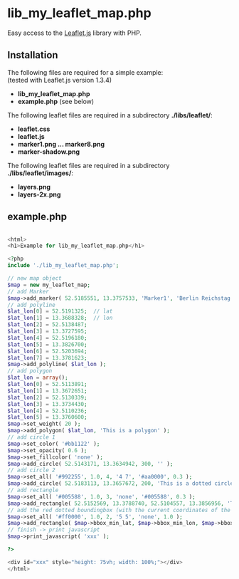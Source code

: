 # lib_my_leaflet_map.php

Easy access to the [Leaflet.js](https://leafletjs.com/) library with PHP.  


## Installation

The following files are required for a simple example:  
(tested with Leaflet.js version 1.3.4)  

- **lib_my_leaflet_map.php**  
- **example.php** (see below)  

The following leaflet files are required in a subdirectory **./libs/leaflet/**:  

- **leaflet.css**  
- **leaflet.js**  
- **marker1.png ... marker8.png**  
- **marker-shadow.png**  

The following leaflet files are required in a subdirectory **./libs/leaflet/images/**:  

- **layers.png**  
- **layers-2x.png**  


## example.php

```php

<html>
<h1>Example for lib_my_leaflet_map.php</h1>

<?php
include './lib_my_leaflet_map.php';

// new map object
$map = new my_leaflet_map;
// add Marker
$map->add_marker( 52.5185551, 13.3757533, 'Marker1', 'Berlin Reichstag' );
// add polyline
$lat_lon[0] = 52.5191325;  // lat
$lat_lon[1] = 13.3688328;  // lon
$lat_lon[2] = 52.5138487;
$lat_lon[3] = 13.3727595;
$lat_lon[4] = 52.5196180;
$lat_lon[5] = 13.3826700;
$lat_lon[6] = 52.5203694;
$lat_lon[7] = 13.3781623;
$map->add_polyline( $lat_lon );
// add polygon
$lat_lon = array();
$lat_lon[0] = 52.5113891;
$lat_lon[1] = 13.3672651;
$lat_lon[2] = 52.5130339;
$lat_lon[3] = 13.3734430;
$lat_lon[4] = 52.5110236;
$lat_lon[5] = 13.3760600;
$map->set_weight( 20 );
$map->add_polygon( $lat_lon, 'This is a polygon' );
// add circle 1
$map->set_color( '#bb1122' );
$map->set_opacity( 0.6 );
$map->set_fillcolor( 'none' );
$map->add_circle( 52.5143171, 13.3634942, 300, '' );
// add circle 2
$map->set_all( '#992255', 1.0, 4, '4 7', '#aa0000', 0.3 );
$map->add_circle( 52.5183113, 13.3657672, 200, 'This is a dotted circle' );
// add rectangle
$map->set_all( '#005588', 1.0, 3, 'none', '#005588', 0.3 );
$map->add_rectangle( 52.5152569, 13.3788740, 52.5104557, 13.3856956, 'This is a rectangle' );
// add the red dotted boundingbox (with the current coordinates of the object)
$map->set_all( '#ff0000', 1.0, 2, '5 5', 'none', 1.0 );
$map->add_rectangle( $map->bbox_min_lat, $map->bbox_min_lon, $map->bbox_max_lat, $map->bbox_max_lon, '' );
// finish -> print javascript
$map->print_javascript( 'xxx' );

?>

<div id="xxx" style="height: 75vh; width: 100%;"></div>
</html>

```
